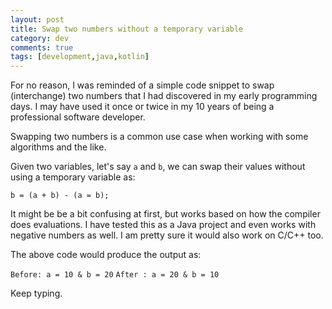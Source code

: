 ```yaml
---
layout: post
title: Swap two numbers without a temporary variable
category: dev
comments: true
tags: [development,java,kotlin]
---
```

For no reason, I was reminded of a simple code snippet to swap (interchange) two numbers that I had discovered in my early programming days.
I may have used it once or twice in my 10 years of being a professional software developer.

Swapping two numbers is a common use case when working with some algorithms and the like.
<!-- more -->
Given two variables, let's say `a` and `b`, we can swap their values without using a temporary variable as:

`b = (a + b) - (a = b);`

It might be be a bit confusing at first, but works based on how the compiler does evaluations.
I have tested this as a Java project and even works with negative numbers as well. I am pretty sure it would also work on C/C++ too.

<script src="https://gist.github.com/midhunhk/9741912d5027f94ac90bc747cbdc70f3.js"></script>

The above code would produce the output as:

`Before: a = 10 & b = 20`
`After : a = 20 & b = 10`

Keep typing.